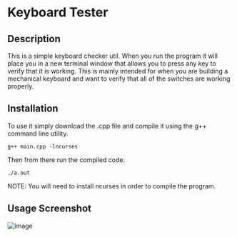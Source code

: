 # Keyboard Tester
## Description
This is a simple keyboard checker util. When you run the program it will place you in a new terminal window that allows you to press any key to verify that it is working. This is mainly intended for when you are building a mechanical keyboard and want to verify that all of the switches are working properly.
## Installation
To use it simply download the .cpp file and compile it using the g++ command line utility.

`g++ main.cpp -lncurses`

Then from there run the compiled code. 

`./a.out`

NOTE: You will need to install ncurses in order to compile the program.


## Usage Screenshot

![image](https://user-images.githubusercontent.com/96272441/229378758-6929e46f-e880-4289-824e-c1177977a8fd.png)
